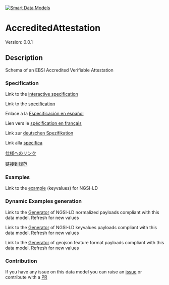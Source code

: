 [![Smart Data Models](https://smartdatamodels.org/wp-content/uploads/2022/01/SmartDataModels_logo.png "Logo")](https://smartdatamodels.org)
# AccreditedAttestation
Version: 0.0.1

## Description 

Schema of an EBSI Accredited Verifiable Attestation
### Specification

Link to the [interactive specification](https://swagger.lab.fiware.org/?url=https://smart-data-models.github.io/dataModel.VerifiableCredentials/AccreditedAttestation/swagger.yaml)

Link to the [specification](https://github.com/smart-data-models/dataModel.VerifiableCredentials/blob/master/AccreditedAttestation/doc/spec.md)

Enlace a la [Especificación en español](https://github.com/smart-data-models/dataModel.VerifiableCredentials/blob/master/AccreditedAttestation/doc/spec_ES.md)

Lien vers le [spécification en français](https://github.com/smart-data-models/dataModel.VerifiableCredentials/blob/master/AccreditedAttestation/doc/spec_FR.md)

Link zur [deutschen Spezifikation](https://github.com/smart-data-models/dataModel.VerifiableCredentials/blob/master/AccreditedAttestation/doc/spec_DE.md)

Link alla [specifica](https://github.com/smart-data-models/dataModel.VerifiableCredentials/blob/master/AccreditedAttestation/doc/spec_IT.md)

[仕様へのリンク](https://github.com/smart-data-models/dataModel.VerifiableCredentials/blob/master/AccreditedAttestation/doc/spec_JA.md)

[链接到规范](https://github.com/smart-data-models/dataModel.VerifiableCredentials/blob/master/AccreditedAttestation/doc/spec_ZH.md)
### Examples

Link to the [example](https://smart-data-models.github.io/dataModel.VerifiableCredentials/AccreditedAttestation/examples/example.jsonld) (keyvalues) for NGSI-LD
### Dynamic Examples generation

Link to the [Generator](https://smartdatamodels.org/extra/ngsi-ld_generator.php?schemaUrl=https://raw.githubusercontent.com/smart-data-models/dataModel.VerifiableCredentials/master/AccreditedAttestation/schema.json&email=info@smartdatamodels.org) of NGSI-LD normalized payloads compliant with this data model. Refresh for new values

Link to the [Generator](https://smartdatamodels.org/extra/ngsi-ld_generator_keyvalues.php?schemaUrl=https://raw.githubusercontent.com/smart-data-models/dataModel.VerifiableCredentials/master/AccreditedAttestation/schema.json&email=info@smartdatamodels.org) of NGSI-LD keyvalues payloads compliant with this data model. Refresh for new values

Link to the [Generator](https://smartdatamodels.org/extra/geojson_features_generator.php?schemaUrl=https://raw.githubusercontent.com/smart-data-models/dataModel.VerifiableCredentials/master/AccreditedAttestation/schema.json&email=info@smartdatamodels.org) of geojson feature format payloads compliant with this data model. Refresh for new values
### Contribution

 If you have any issue on this data model you can raise an [issue](https://github.com/smart-data-models/dataModel.VerifiableCredentials/issues)  or contribute with a [PR](https://github.com/smart-data-models/dataModel.VerifiableCredentials/pulls)